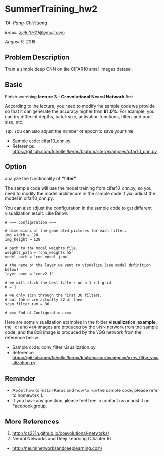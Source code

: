 # SummerTraining_hw2

*TA: Pang-Chi Huang*

*Email: zyi870701@gmail.com*

*August 9, 2016*

## Problem Description

Train a simple deep CNN on the CIFAR10 small images dataset.

## Basic

Finish watching **lecture 3 – Convolutional Neural Network** first.

According to the lecture, you need to modify the sample code we provide so that it can generate the accuracy higher than **81.0%**. For example, you can try different depths, batch size, activation functions, filters and pool size, etc.

Tip: You can also adjust the number of epoch to save your time.

* Sample code: cifar10_cnn.py
* Reference: https://github.com/fchollet/keras/blob/master/examples/cifar10_cnn.py

## Option

analyze the functionality of **"filter"**.

The sample code will use the model training from cifar10_cnn.py, so you need to modify the model architecure in the sample code if you adjust the model in cifar10_cnn.py.

You can also adjust the configuration in the sample code to get different visualization result. Like Below:

    # === Configuration ===

    # dimensions of the generated pictures for each filter.
    img_width = 128
    img_height = 128
    
    # path to the model weights file.
    weights_path = 'cnn_weights.h5'
    model_path = 'cnn_model.json'
    
    # the name of the layer we want to visualize (see model definition below)
    layer_name = 'conv2_1'
    
    # we will stich the best filters on a 1 x 1 grid.
    n = 1
    
    # we only scan through the first 30 filters,
    # but there are actually 32 of them
    scan_filter_num = 30
    
    # === End of Configuration ===


Here are some visualization examples in the folder **visualization_example**, the 1x1 and 4x4 images are produced by the CNN network from the sample code, and the 8x8 image is produced by the VGG network from the reference below.

* Sample code: conv_filter_visualization.py
* Reference: https://github.com/fchollet/keras/blob/master/examples/conv_filter_visualization.py

## Reminder

* About how to install Keras and how to run the sample code, please refer to homework 1.
* If you have any question, please feel free to contact us or post it on Facebook group.

## More References

1. http://cs231n.github.io/convolutional-networks/
2. Neural Networks and Deep Learning (Chapter 6)
  - http://neuralnetworksanddeeplearning.com/
